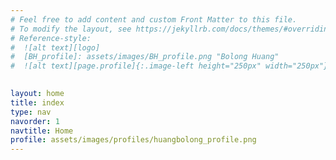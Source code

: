 ```yaml
---
# Feel free to add content and custom Front Matter to this file.
# To modify the layout, see https://jekyllrb.com/docs/themes/#overriding-theme-defaults
# Reference-style: 
#  ![alt text][logo]  
#  [BH_profile]: assets/images/BH_profile.png "Bolong Huang"
#  ![alt text][page.profile]{:.image-left height="250px" width="250px"} 
  

layout: home
title: index
type: nav
navorder: 1
navtitle: Home
profile: assets/images/profiles/huangbolong_profile.png
---
```


